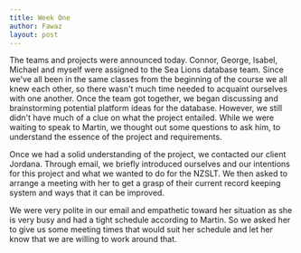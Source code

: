 ```yaml
---
title: Week One
author: Fawaz
layout: post
---
```

The teams and projects were announced today. Connor, George, Isabel, Michael and myself were assigned to the Sea Lions database team. Since we've all been in the same classes from the beginning of the course we all knew each other, so there wasn't much time needed to acquaint ourselves with one another. Once the team got together, we began discussing and brainstorming potential platform ideas for the database. However, we still didn't have much of a clue on what the project entailed. While we were waiting to speak to Martin, we thought out some questions to ask him, to understand the essence of the project and requirements.

Once we had a solid understanding of the project, we contacted our client Jordana. Through email, we briefly introduced ourselves and our intentions for this project and what we wanted to do for the NZSLT. We then asked to arrange a meeting with her to get a grasp of their current record keeping system and ways that it can be improved.

We were very polite in our email and empathetic toward her situation as she is very busy and had a tight schedule according to Martin. So we asked her to give us some meeting times that would suit her schedule and let her know that we are willing to work around that.